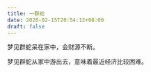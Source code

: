 ```yaml
---
title: 一群蛇
date: 2020-02-15T20:54:12+08:00
draft: false
---
```


梦见群蛇呆在家中，会财源不断。



梦见群蛇从家中游出去，意味着最近经济比较困难。

